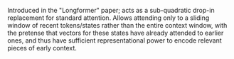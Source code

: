 Introduced in the "Longformer" paper; acts as a sub-quadratic drop-in replacement for standard attention.
Allows attending only to a sliding window of recent tokens/states rather than the entire context window, with the pretense that vectors for these states have already attended to earlier ones, and thus have sufficient representational power to encode relevant pieces of early context.